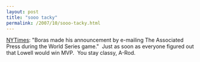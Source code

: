 ```yaml
---
layout: post
title: "sooo tacky"
permalink: /2007/10/sooo-tacky.html
---
```


[NYTimes](http://www.nytimes.com/2007/10/29/sports/baseball/29arod.html?ref=sports): "Boras made his announcement by e-mailing The Associated Press during the World Series game."  Just as soon as everyone figured out that Lowell would win MVP.  You stay classy, A-Rod.